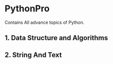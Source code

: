 # PythonPro
Contains All advance topics of Python.
## 1. Data Structure and Algorithms
## 2. String And Text
